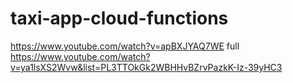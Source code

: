 # taxi-app-cloud-functions
https://www.youtube.com/watch?v=apBXJYAQ7WE
 full https://www.youtube.com/watch?v=ya1lsXS2Wvw&list=PL3TTOkGk2WBHHvBZrvPazkK-Iz-39yHC3
